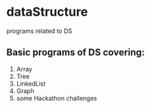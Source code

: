 # dataStructure
programs related to DS

Basic programs of DS covering:
-----------------------------
1. Array
2. Tree
3. LinkedList
4. Graph
5. some Hackathon challenges
